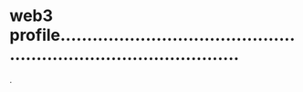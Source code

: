 # web3 profile.......................................................................................
.
